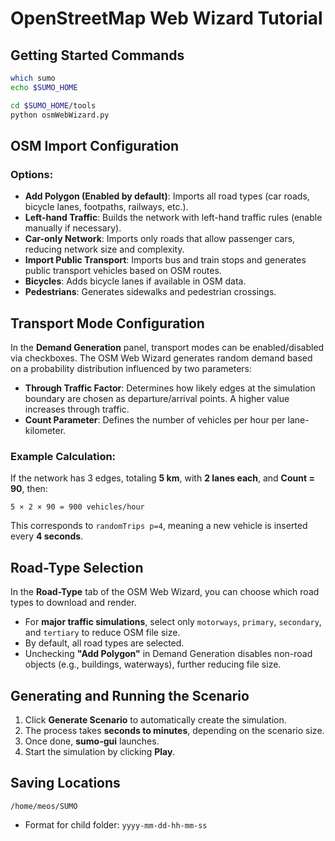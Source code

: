 # OpenStreetMap Web Wizard Tutorial

## Getting Started Commands

```sh
which sumo
echo $SUMO_HOME

cd $SUMO_HOME/tools
python osmWebWizard.py
```

## OSM Import Configuration

### Options:
- **Add Polygon (Enabled by default)**: Imports all road types (car roads, bicycle lanes, footpaths, railways, etc.).
- **Left-hand Traffic**: Builds the network with left-hand traffic rules (enable manually if necessary).
- **Car-only Network**: Imports only roads that allow passenger cars, reducing network size and complexity.
- **Import Public Transport**: Imports bus and train stops and generates public transport vehicles based on OSM routes.
- **Bicycles**: Adds bicycle lanes if available in OSM data.
- **Pedestrians**: Generates sidewalks and pedestrian crossings.

## Transport Mode Configuration

In the **Demand Generation** panel, transport modes can be enabled/disabled via checkboxes. The OSM Web Wizard generates random demand based on a probability distribution influenced by two parameters:

- **Through Traffic Factor**: Determines how likely edges at the simulation boundary are chosen as departure/arrival points. A higher value increases through traffic.
- **Count Parameter**: Defines the number of vehicles per hour per lane-kilometer.

### Example Calculation:
If the network has 3 edges, totaling **5 km**, with **2 lanes each**, and **Count = 90**, then:

```
5 × 2 × 90 = 900 vehicles/hour
```
This corresponds to `randomTrips p=4`, meaning a new vehicle is inserted every **4 seconds**.

## Road-Type Selection

In the **Road-Type** tab of the OSM Web Wizard, you can choose which road types to download and render.

- For **major traffic simulations**, select only `motorways`, `primary`, `secondary`, and `tertiary` to reduce OSM file size.
- By default, all road types are selected.
- Unchecking **"Add Polygon"** in Demand Generation disables non-road objects (e.g., buildings, waterways), further reducing file size.

## Generating and Running the Scenario

1. Click **Generate Scenario** to automatically create the simulation.
2. The process takes **seconds to minutes**, depending on the scenario size.
3. Once done, **sumo-gui** launches.
4. Start the simulation by clicking **Play**.

## Saving Locations

```
/home/meos/SUMO
```

- Format for child folder: `yyyy-mm-dd-hh-mm-ss`

